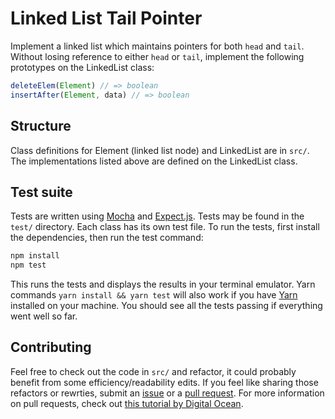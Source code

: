 # Linked List Tail Pointer

Implement a linked list which maintains pointers for both `head` and `tail`.
Without losing reference to either `head` or `tail`, implement the following
prototypes on the LinkedList class:

```js
deleteElem(Element) // => boolean
insertAfter(Element, data) // => boolean
```

## Structure

Class definitions for Element (linked list node) and LinkedList are in `src/`.
The implementations listed above are defined on the LinkedList class.

## Test suite

Tests are written using [Mocha][mocha] and [Expect.js][expect]. Tests may be
found in the `test/` directory. Each class has its own test file. To run the
tests, first install the dependencies, then run the test command:

```bash
npm install
npm test
```
This runs the tests and displays the results in your terminal emulator. Yarn
commands `yarn install && yarn test` will also work if you have [Yarn][yarn]
installed on your machine. You should see all the tests passing if everything
went well so far.

## Contributing

Feel free to check out the code in `src/` and refactor, it could probably
benefit from some efficiency/readability edits. If you feel like sharing those
refactors or rewrties, submit an [issue][issue] or a [pull request][pr]. For
more information on pull requests, check out [this tutorial by Digital
Ocean][do].

[mocha]: https://mochajs.org/
[expect]: https://github.com/Automattic/expect.js
[yarn]: https://yarnpkg.com/
[issue]: https://github.com/AspenJames/linked-list-tail-pointer/issues
[pr]: https://github.com/AspenJames/linked-list-tail-pointer/pulls
[do]: https://www.digitalocean.com/community/tutorials/how-to-create-a-pull-request-on-github
